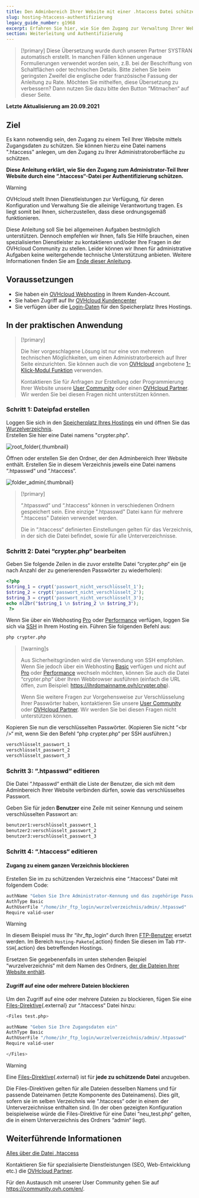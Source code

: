 ```yaml
---
title: Den Adminbereich Ihrer Website mit einer .htaccess Datei schützen
slug: hosting-htaccess-authentifizierung
legacy_guide_number: g1968
excerpt: Erfahren Sie hier, wie Sie den Zugang zur Verwaltung Ihrer Website mit einer .htaccess Datei schützen.
section: Weiterleitung und Authentifizierung
---
```


> [!primary]
> Diese Übersetzung wurde durch unseren Partner SYSTRAN automatisch erstellt. In manchen Fällen können ungenaue Formulierungen verwendet worden sein, z.B. bei der Beschriftung von Schaltflächen oder technischen Details. Bitte ziehen Sie beim geringsten Zweifel die englische oder französische Fassung der Anleitung zu Rate. Möchten Sie mithelfen, diese Übersetzung zu verbessern? Dann nutzen Sie dazu bitte den Button “Mitmachen“ auf dieser Seite.
>

**Letzte Aktualisierung am 20.09.2021**

## Ziel

Es kann notwendig sein, den Zugang zu einem Teil Ihrer Website mittels Zugangsdaten zu schützen. Sie können hierzu eine Datei namens ".htaccess" anlegen, um den Zugang zu Ihrer Administratoroberfläche zu schützen.

**Diese Anleitung erklärt, wie Sie den Zugang zum Administrator-Teil Ihrer Website durch eine “.htaccess“-Datei per Authentifizierung schützen.**

> [!warning]
> OVHcloud stellt Ihnen Dienstleistungen zur Verfügung, für deren Konfiguration und Verwaltung Sie die alleinige Verantwortung tragen. Es liegt somit bei Ihnen, sicherzustellen, dass diese ordnungsgemäß funktionieren.
> 
> Diese Anleitung soll Sie bei allgemeinen Aufgaben bestmöglich unterstützen. Dennoch empfehlen wir Ihnen, falls Sie Hilfe brauchen, einen spezialisierten Dienstleister zu kontaktieren und/oder Ihre Fragen in der OVHcloud Community zu stellen. Leider können wir Ihnen für administrative Aufgaben keine weitergehende technische Unterstützung anbieten. Weitere Informationen finden Sie am [Ende dieser Anleitung](#gofurther).
>

## Voraussetzungen

- Sie haben ein [OVHcloud Webhosting](https://www.ovh.de/hosting) in Ihrem Kunden-Account.
- Sie haben Zugriff auf Ihr [OVHcloud Kundencenter](https://www.ovh.com/auth/?action=gotomanager&from=https://www.ovh.de/&ovhSubsidiary=de)
- Sie verfügen über die [Login-Daten](../verbindung-ftp-speicher-webhosting/#schritt-1-erforderliche-verbindungsinformationen-abrufen) für den Speicherplatz Ihres Hostings.

## In der praktischen Anwendung

> [!primary]
>
> Die hier vorgeschlagene Lösung ist nur eine von mehreren technischen Möglichkeiten, um einen Administratorbereich auf Ihrer Seite einzurichten. Sie können auch die von [OVHcloud](https://www.ovhcloud.com/de/) angebotene [1-Klick-Modul Funktion](../webhosting_installation_von_webhosting-modulen/) verwenden.
>
> Kontaktieren Sie für Anfragen zur Erstellung oder Programmierung Ihrer Website unsere [User Community](https://community.ovh.com/en/) oder einen [OVHcloud Partner](https://partner.ovhcloud.com/de/directory/). Wir werden Sie bei diesen Fragen nicht unterstützen können.
>

### Schritt 1: Dateipfad erstellen

Loggen Sie sich in den [Speicherplatz Ihres Hostings](../verbindung-ftp-speicher-webhosting/) ein und öffnen Sie das [Wurzelverzeichnis](../multisites-mehrere-websites-konfigurieren/#schritt-21-eine-bei-ovhcloud-registrierte-domain-hinzufugen).<br>
Erstellen Sie hier eine Datei namens "crypter.php".

![root_folder](images/root_folder.png){.thumbnail}

Öffnen oder erstellen Sie den Ordner, der den Adminbereich Ihrer Website enthält. Erstellen Sie in diesem Verzeichnis jeweils eine Datei namens “.htpasswd“ und “.htaccess“.

![folder_admin](images/folder_admin.png){.thumbnail}

> [!primary]
>
> “.htpasswd“ und “.htaccess“ können in verschiedenen Ordnern gespeichert sein. Eine einzige ".htpasswd" Datei kann für mehrere ".htaccess" Dateien verwendet werden.
>
> Die in “.htaccess“ definierten Einstellungen gelten für das Verzeichnis, in der sich die Datei befindet, sowie für alle Unterverzeichnisse.
>

### Schritt 2: Datei “crypter.php“ bearbeiten

Geben Sie folgende Zeilen in die zuvor erstellte Datei “crypter.php“ ein (je nach Anzahl der zu generierenden Passwörter zu wiederholen):

```php
<?php
$string_1 = crypt('passwort_nicht_verschlüsselt_1');
$string_2 = crypt('passwort_nicht_verschlüsselt_2');
$string_3 = crypt('passwort_nicht_verschlüsselt_3');
echo nl2br("$string_1 \n $string_2 \n $string_3");
 ?>
```

Wenn Sie über ein Webhosting [Pro](https://www.ovh.de/hosting/hosting-pro.xml) oder [Performance](https://www.ovh.de/hosting/performance-hosting.xml) verfügen, loggen Sie sich via [SSH](../webhosting_ssh_auf_ihren_webhostings/) in Ihrem Hosting ein. Führen Sie folgenden Befehl aus:

```bash
php crypter.php
```

> [!warning]s
>
> Aus Sicherheitsgründen wird die Verwendung von SSH empfohlen. Wenn Sie jedoch über ein Webhosting [Basic](https://www.ovh.de/hosting/hosting-basic.xml) verfügen und nicht auf [Pro](https://www.ovh.de/hosting/hosting-pro.xml) oder [Performance](https://www.ovh.de/hosting/performance-hosting.xml) wechseln möchten, können Sie auch die Datei “crypter.php“ über Ihren Webbrowser ausführen (einfach die URL öffen, zum Beispiel: https://ihrdomainname.ovh/crypter.php).
>
> Wenn Sie weitere Fragen zur Vorgehensweise zur Verschlüsselung Ihrer Passwörter haben, kontaktieren Sie unsere [User Community](https://community.ovh.com/en/) oder [OVHcloud Partner](https://partner.ovhcloud.com/de/directory/). Wir werden Sie bei diesen Fragen nicht unterstützen können.
>

Kopieren Sie nun die verschlüsselten Passwörter. (Kopieren Sie nicht “&#60;br />“ mit, wenn Sie den Befehl “php crypter.php“ per SSH ausführen.)

```bash
verschlüsselt_passwort_1
verschlüsselt_passwort_2
verschlüsselt_passwort_3
```

### Schritt 3: “.htpasswd“ editieren

Die Datei “.htpasswd“ enthält die Liste der Benutzer, die sich mit dem Adminbereich Ihrer Website verbinden dürfen, sowie das verschlüsseltes Passwort.

Geben Sie für jeden **Benutzer** eine Zeile mit seiner Kennung und seinem verschlüsselten Passwort an:

```bash
benutzer1:verschlüsselt_passwort_1
benutzer2:verschlüsselt_passwort_2
benutzer3:verschlüsselt_passwort_3
```

### Schritt 4: “.htaccess“ editieren

#### Zugang zu einem ganzen Verzeichnis blockieren

Erstellen Sie im zu schützenden Verzeichnis eine “.htaccess“ Datei mit folgendem Code:

```bash
authName "Geben Sie Ihre Administrator-Kennung und das zugehörige Passwort an"
AuthType Basic
AuthUserFile "/home/ihr_ftp_login/wurzelverzeichnis/admin/.htpasswd"
Require valid-user
```

> [!warning]
>
> In diesem Beispiel muss Ihr “ihr_ftp_login“ durch Ihren [FTP-Benutzer](../verbindung-ftp-speicher-webhosting/#schritt-1-erforderliche-verbindungsinformationen-abrufen) ersetzt werden. Im Bereich `Hosting-Pakete`{.action} finden Sie diesen im Tab `FTP-SSH`{.action} des betreffenden Hostings.
>
> Ersetzen Sie gegebenenfalls im unten stehenden Beispiel “wurzelverzeichnis“ mit dem Namen des Ordners, [der die Dateien Ihrer Website enthält](../multisites-mehrere-websites-konfigurieren/#schritt-21-eine-bei-ovhcloud-registrierte-domain-hinzufugen).
>

#### Zugriff auf eine oder mehrere Dateien blockieren

Um den Zugriff auf eine oder mehrere Dateien zu blockieren, fügen Sie eine [Files-Direktive](https://httpd.apache.org/docs/2.4/de/mod/core.html#files){.external} zur “.htaccess“ Datei hinzu:

```bash
<Files test.php>

authName "Geben Sie Ihre Zugangsdaten ein"
AuthType Basic
AuthUserFile "/home/ihr_ftp_login/wurzelverzeichnis/admin/.htpasswd"
Require valid-user

</Files>
```

> [!warning]
>
> Eine [Files-Direktive](https://httpd.apache.org/docs/2.4/de/mod/core.html#files){.external} ist für **jede zu schützende Datei** anzugeben.
>
> Die Files-Direktiven gelten für alle Dateien desselben Namens und für passende Dateinamen (letzte Komponente des Dateinamens). Dies gilt, sofern sie im selben Verzeichnis wie “.htaccess“ oder in einem der Unterverzeichnisse enthalten sind. (In der oben gezeigten Konfiguration beispielweise würde die Files-Direktive für eine Datei “neu_test.php“ gelten, die in einem Unterverzeichnis des Ordners “admin“ liegt).
>

## Weiterführende Informationen <a name="gofurther"></a>

[Alles über die Datei .htaccess](../webhosting_alles_uber_die_datei_htaccess/)

Kontaktieren Sie für spezialisierte Dienstleistungen (SEO, Web-Entwicklung etc.) die [OVHcloud Partner](https://partner.ovhcloud.com/de/directory/).

Für den Austausch mit unserer User Community gehen Sie auf <https://community.ovh.com/en/>.
